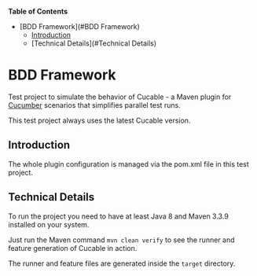 <!-- START doctoc generated TOC please keep comment here to allow auto update -->
<!-- DON'T EDIT THIS SECTION, INSTEAD RE-RUN doctoc TO UPDATE -->
**Table of Contents** 

- [BDD Framework](#BDD Framework)
  - [Introduction](#Introduction)
  - [Technical Details](#Technical Details)

<!-- END doctoc generated TOC please keep comment here to allow auto update -->

# BDD Framework

Test project to simulate the behavior of Cucable - a Maven plugin for [Cucumber](https://cucumber.io) scenarios that simplifies parallel test runs.

This test project always uses the latest Cucable version.

## Introduction

The whole plugin configuration is managed via the pom.xml file in this test project.

## Technical Details

To run the project you need to have at least Java 8 and Maven 3.3.9 installed on your system.

Just run the Maven command ```mvn clean verify``` to see the runner and feature generation of Cucable in action.

The runner and feature files are generated inside the `target` directory.
